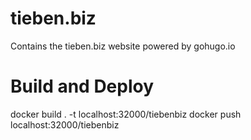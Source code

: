 # tieben.biz
Contains the tieben.biz website powered by gohugo.io


# Build and Deploy
docker build . -t localhost:32000/tiebenbiz
docker push localhost:32000/tiebenbiz
